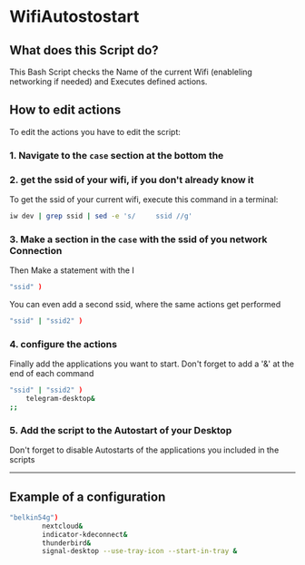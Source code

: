 # WifiAutostostart

## What does this Script do?
This Bash Script checks the Name of the current Wifi (enableling networking if needed) and Executes defined actions.

## How to edit actions
To edit the actions you have to edit the script:

### 1. **Navigate to the `case` section at the bottom the**
### 2. **get the ssid of your wifi, if you don't already know it**

To get the ssid of your current wifi, execute this command in a terminal:
```bash
iw dev | grep ssid | sed -e 's/		ssid //g'
```
### 3. **Make a section in the `case` with the ssid of you network Connection**

Then Make a statement with the I
```bash
"ssid" )
```
You can even add a second ssid, where the same actions get performed
```bash
"ssid" | "ssid2" )
```
### 4. **configure the actions**
Finally add the applications you want to start. Don't forget to add a '&' at the end of each command
```bash
"ssid" | "ssid2" )
    telegram-desktop&
;;
```
### **5. Add the script to the Autostart of your Desktop**

Don't forget to disable Autostarts of the applications you included in the scripts

____

## **Example of a configuration**
```bash
"belkin54g")
		nextcloud&
		indicator-kdeconnect&
		thunderbird&
		signal-desktop --use-tray-icon --start-in-tray &
```
